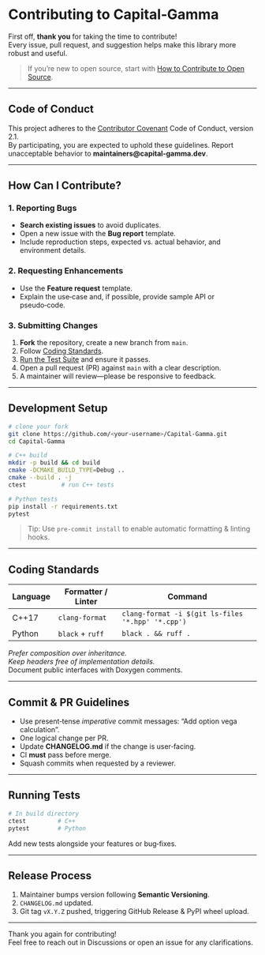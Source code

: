 # Contributing to Capital‑Gamma

First off, **thank you** for taking the time to contribute!  
Every issue, pull request, and suggestion helps make this library more robust and useful.

> If you’re new to open source, start with [How to Contribute to Open Source](https://opensource.guide/how-to-contribute/).

---

## Code of Conduct

This project adheres to the [Contributor Covenant](https://www.contributor-covenant.org/) Code of Conduct, version 2.1.  
By participating, you are expected to uphold these guidelines. Report unacceptable behavior to **maintainers@capital‑gamma.dev**.

---

## How Can I Contribute?

### 1. Reporting Bugs

* **Search existing issues** to avoid duplicates.  
* Open a new issue with the **Bug report** template.  
* Include reproduction steps, expected vs. actual behavior, and environment details.

### 2. Requesting Enhancements

* Use the **Feature request** template.  
* Explain the use‑case and, if possible, provide sample API or pseudo‑code.

### 3. Submitting Changes

1. **Fork** the repository, create a new branch from `main`.  
2. Follow [Coding Standards](#coding-standards).  
3. [Run the Test Suite](#running-tests) and ensure it passes.  
4. Open a pull request (PR) against `main` with a clear description.  
5. A maintainer will review—please be responsive to feedback.

---

## Development Setup

```bash
# clone your fork
git clone https://github.com/<your-username>/Capital-Gamma.git
cd Capital-Gamma

# C++ build
mkdir -p build && cd build
cmake -DCMAKE_BUILD_TYPE=Debug ..
cmake --build . -j
ctest          # run C++ tests

# Python tests
pip install -r requirements.txt
pytest
```

> Tip: Use `pre-commit install` to enable automatic formatting & linting hooks.

---

## Coding Standards

| Language | Formatter / Linter | Command |
|----------|--------------------|---------|
| C++17    | `clang-format`     | `clang-format -i $(git ls-files '*.hpp' '*.cpp')` |
| Python   | `black` + `ruff`   | `black . && ruff .` |

*Prefer composition over inheritance.*  
*Keep headers free of implementation details.*  
Document public interfaces with Doxygen comments.

---

## Commit & PR Guidelines

* Use present‑tense *imperative* commit messages: “Add option vega calculation”.  
* One logical change per PR.  
* Update **CHANGELOG.md** if the change is user‑facing.  
* CI **must** pass before merge.  
* Squash commits when requested by a reviewer.

---

## Running Tests

```bash
# In build directory
ctest         # C++
pytest        # Python
```

Add new tests alongside your features or bug‑fixes.

---

## Release Process

1. Maintainer bumps version following **Semantic Versioning**.  
2. `CHANGELOG.md` updated.  
3. Git tag `vX.Y.Z` pushed, triggering GitHub Release & PyPI wheel upload.

---

Thank you again for contributing!  
Feel free to reach out in Discussions or open an issue for any clarifications.
